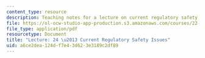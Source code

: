 ```yaml
---
content_type: resource
description: Teaching notes for a lecture on current regulatory safety issues.
file: https://ol-ocw-studio-app-production.s3.amazonaws.com/courses/22-091-nuclear-reactor-safety-spring-2008/a6ce2dea124df7e43d623e3189c2df89_MIT22_091S08_lec24note.pdf
file_type: application/pdf
resourcetype: Document
title: "Lecture: 24 \u2013 Current Regulatory Safety Issues"
uid: a6ce2dea-124d-f7e4-3d62-3e3189c2df89
---
```

